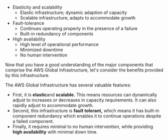 - Elasticity and scalability
    - Elastic infrastructure; dynamic adaption of capacity
    - Scalable infrastructure; adapts to accommodate growth 
- Fault-tolerance
    - Continues operating properly in the presence of a failure
    - Built-in redundancy of components
- High availability
    - High level of operational performance
    - Minimized downtime
    - No human intervention

Now that you have a good understanding of the major components that comprise the AWS Global Infrastructure, let's consider the benefits provided by this infrastructure.

The AWS Global Infrastructure has several valuable features:
- First, it is **elastic**and **scalable.** This means resources can dynamically adjust to increases or decreases in capacity requirements. It can also rapidly adjust to accommodate growth.
- Second, this infrastructure is **fault tolerant,** which means it has built-in component redundancy which enables it to continue operations despite a failed component.
- Finally, it requires minimal to no human intervention, while providing **high availability** with minimal down time.
